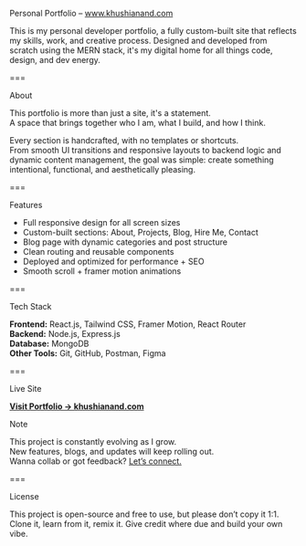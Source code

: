 Personal Portfolio – www.khushianand.com

This is my personal developer portfolio, a fully custom-built site that reflects my skills, work, and creative process. Designed and developed from scratch using the MERN stack, it's my digital home for all things code, design, and dev energy.

===

About 

This portfolio is more than just a site, it's a statement.  
A space that brings together who I am, what I build, and how I think.

Every section is handcrafted, with no templates or shortcuts.  
From smooth UI transitions and responsive layouts to backend logic and dynamic content management, the goal was simple: create something intentional, functional, and aesthetically pleasing.

===

Features

- Full responsive design for all screen sizes
- Custom-built sections: About, Projects, Blog, Hire Me, Contact
- Blog page with dynamic categories and post structure
- Clean routing and reusable components
- Deployed and optimized for performance + SEO
- Smooth scroll + framer motion animations

===

Tech Stack

**Frontend:** React.js, Tailwind CSS, Framer Motion, React Router  
**Backend:** Node.js, Express.js  
**Database:** MongoDB  
**Other Tools:** Git, GitHub, Postman, Figma

===

Live Site

**[Visit Portfolio → khushianand.com](https://khushianand.com)**


Note

This project is constantly evolving as I grow.  
New features, blogs, and updates will keep rolling out.  
Wanna collab or got feedback?
[Let’s connect.](mailto:khushianand009@gmail.com)

===

License

This project is open-source and free to use, but please don’t copy it 1:1.  
Clone it, learn from it, remix it. Give credit where due and build your own vibe.
